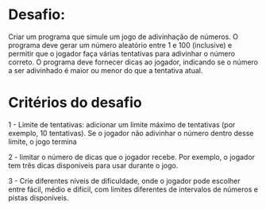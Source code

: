 # Desafio:

Criar um programa que simule um jogo de adivinhação de números. O programa deve gerar um número aleatório entre 1 e 100 (inclusive) e permitir que o jogador faça várias tentativas para adivinhar o número correto. O programa deve fornecer dicas ao jogador, indicando se o número a ser adivinhado é maior ou menor do que a tentativa atual.

# Critérios do desafio

1 - Limite de tentativas: adicionar um limite máximo de tentativas (por exemplo, 10 tentativas). Se o jogador não adivinhar o número dentro desse limite, o jogo termina

2 - limitar o número de dicas que o jogador recebe. Por exemplo, o jogador tem três dicas disponíveis para usar durante o jogo.

3 - Crie diferentes níveis de dificuldade, onde o jogador pode escolher entre fácil, médio e difícil, com limites diferentes de intervalos de números e pistas disponíveis.